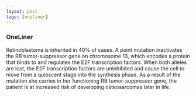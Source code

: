 ```yaml
---
layout: post
tags: [oneliner]
---
```



### OneLiner

Retinoblastoma is inherited in 40% of cases. A point mutation inactivates the RB tumor-suppressor gene on chromosome 13, which encodes a protein that binds to and regulates the E2F transcription factors. When both alleles are lost, the E2F transcription factors are uninhibited and cause the cell to move from a quiescent stage into the synthesis phase. As a result of the mutation she carries in her functioning RB tumor-suppressor gene, the patient is at increased risk of developing osteosarcomas later in life.
